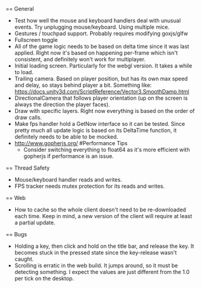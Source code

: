 == General
* Test how well the mouse and keyboard handlers deal with unusual events. 
Try unplugging mouse/keyboard. Using multiple mice.
* Gestures / touchpad support. Probably requires modifying goxjs/glfw
* Fullscreen toggle
* All of the game logic needs to be based on delta time since it was last applied. Right now it's based on happening 
per-frame which isn't consistent, and definitely won't work for multiplayer.
* Initial loading screen. Particularly for the webgl version. It takes a while to load.
* Trailing camera. Based on player position, but has its own max speed and delay, so stays behind player a bit. 
Something like: https://docs.unity3d.com/ScriptReference/Vector3.SmoothDamp.html
* DirectionalCamera that follows player orientation (up on the screen is always the direction the player faces).
* Draw with specific layers. Right now everything is based on the order of draw calls.
* Make fps handler hold a GetNow interface so it can be tested. Since pretty much all update logic is based
on its DeltaTime function, it definitely needs to be able to be mocked.
* http://www.gopherjs.org/ #Performance Tips
  * Consider switching everything to float64 as it's more efficient with gopherjs if performance is an issue.

== Thread Safety
* Mouse/keyboard handler reads and writes.
* FPS tracker needs mutex protection for its reads and writes.

== Web
* How to cache so the whole client doesn't need to be re-downloaded each time. Keep in mind, a new version of the client
will require at least a partial update.

== Bugs
* Holding a key, then click and hold on the title bar, and release the key. It becomes stuck in the pressed state
since the key-release wasn't caught.
* Scrolling is erratic in the web build. It jumps around, so it must be detecting something. I expect the values
are just different from the 1.0 per tick on the desktop. 